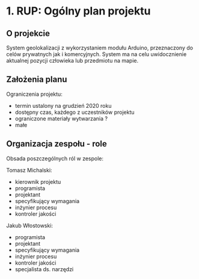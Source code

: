# 1. RUP: Ogólny plan projektu

## O projekcie

System geolokalizacji z wykorzystaniem modułu Arduino, przeznaczony do celów prywatnych jak i komercyjnych. System ma na celu uwidocznienie aktualnej pozycji człowieka lub przedmiotu na mapie.

## Założenia planu

Ograniczenia projektu: 
- termin ustalony na grudzień 2020 roku
- dostępny czas, każdego z uczestników projektu
- ograniczone materiały wytwarzania ?
- małe

## Organizacja zespołu - role

Obsada poszczególnych ról w zespole:

Tomasz Michalski:
- kierownik projektu
- programista
- projektant
- specyfikujący wymagania
- inżynier procesu
- kontroler jakości

Jakub Włostowski:
- programista
- projektant
- specyfikujący wymagania
- inżynier procesu
- kontroler jakości
- specjalista ds. narzędzi
<!--stackedit_data:
eyJoaXN0b3J5IjpbLTU0MDM2NTk5Nl19
-->